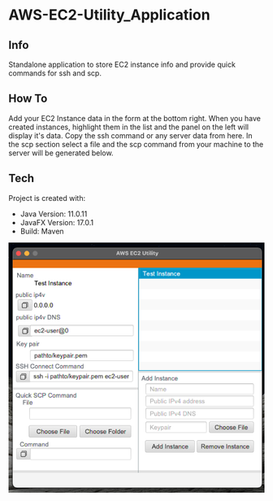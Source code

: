 # AWS-EC2-Utility_Application

## Info
Standalone application to store EC2 instance info and provide quick commands for ssh and scp.

## How To 
Add your EC2 Instance data in the form at the bottom right. When you have created instances, highlight them in the list and the panel on the left will display it's data. Copy the ssh command or any server data from here. In the scp section select a file and the scp command from your machine to the server will be generated below. 
	
## Tech
Project is created with:
* Java Version: 11.0.11
* JavaFX Version: 17.0.1
* Build: Maven

![](GitHub_EC2Utility.png)
